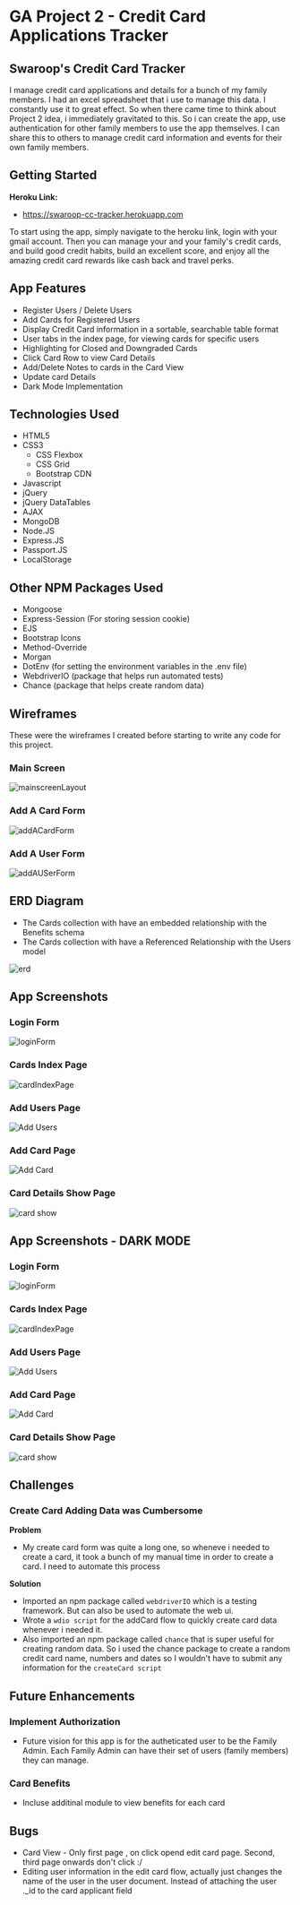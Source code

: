# GA Project 2 - Credit Card Applications Tracker

## Swaroop's Credit Card Tracker
I manage credit card applications and details for a bunch of my family members. I had an excel spreadsheet that i use to manage this data. I constantly use it to great effect. So when there came time to think about Project 2 idea, i immediately gravitated to this. So i can create the app, use authentication for other family members to use the app themselves. I can share this to others to manage credit card information and events for their own family members. 

## Getting Started
**Heroku Link:**
- https://swaroop-cc-tracker.herokuapp.com

To start using the app, simply navigate to the heroku link, login with your gmail account. Then you can manage your and your family's credit cards, and build good credit habits, build an excellent score, and enjoy all the amazing credit card rewards like cash back and travel perks. 

## App Features
- Register Users / Delete Users 
- Add Cards for Registered Users
- Display Credit Card information in a sortable, searchable table format
- User tabs in the index page, for viewing cards for specific users
- Highlighting for Closed and Downgraded Cards
- Click Card Row to view Card Details 
- Add/Delete Notes to cards in the Card View
- Update card Details 
- Dark Mode Implementation

## Technologies Used
- HTML5
- CSS3
    - CSS Flexbox
    - CSS Grid
    - Bootstrap CDN
- Javascript
- jQuery
- jQuery DataTables
- AJAX
- MongoDB
- Node.JS
- Express.JS
- Passport.JS
- LocalStorage


## Other NPM Packages Used
- Mongoose
- Express-Session (For storing session cookie)
- EJS
- Bootstrap Icons
- Method-Override
- Morgan
- DotEnv (for setting the environment variables in the .env file)
- WebdriverIO (package that helps run automated tests)
- Chance (package that helps create random data)


## Wireframes 
These were the wireframes I created before starting to write any code for this project. 

### Main Screen
![mainscreenLayout](https://i.imgur.com/1JeTRBw.png)

### Add A Card Form 
![addACardForm](https://i.imgur.com/K8fqDqN.png)

### Add A User Form 
![addAUSerForm](https://i.imgur.com/mDpFxS2.png)


## ERD Diagram
- The Cards collection with have an embedded relationship with the Benefits schema
- The Cards collection with have a Referenced Relationship with the Users model

![erd](https://i.imgur.com/GR1ENea.png)

## App Screenshots

### Login Form
![loginForm](https://i.imgur.com/EbhTlcj.png)

### Cards Index Page
![cardIndexPage](https://i.imgur.com/QNlq8V4.png)

### Add Users Page
![Add Users](https://i.imgur.com/k26R7aD.jpg)

### Add Card Page
![Add Card](https://i.imgur.com/BjYzUD0.png)

### Card Details Show Page
![card show](https://i.imgur.com/qcfe3OT.png)


## App Screenshots - DARK MODE

### Login Form
![loginForm](https://i.imgur.com/x4Iw8Ri.png)

### Cards Index Page
![cardIndexPage](https://i.imgur.com/3O4eWjh.png)

### Add Users Page
![Add Users](https://i.imgur.com/c2woQe2.png)

### Add Card Page
![Add Card](https://i.imgur.com/vWdJCor.png)

### Card Details Show Page
![card show](https://i.imgur.com/3soZ8Zi.png)

## Challenges

### Create Card Adding Data was Cumbersome
**Problem**
- My create card form was quite a long one, so wheneve i needed to create a card, it took a bunch of my manual time in order to create a card. I need to automate this process

**Solution**
- Imported an npm package called `webdriverIO` which is a testing framework. But can also be used to automate the web ui. 
- Wrote a `wdio script` for the addCard flow to quickly create card data whenever i needed it. 
- Also imported an npm package called `chance` that is super useful for creating random data. So i used the chance package to create a random credit card name, numbers and dates so I wouldn't have to submit any information for the `createCard script`


## Future Enhancements

### Implement Authorization
- Future vision for this app is for the autheticated user to be the Family Admin. Each Family Admin can have their set of users (family members) they can manage. 

### Card Benefits 
- Incluse additinal module to view benefits for each card

## Bugs
- Card View - Only first page , on click opend edit card page. Second, third page onwards don't click :/
- Editing user information in the edit card flow, actually just changes the name of the user in the user document. Instead of attaching the user ._id to the card applicant field
